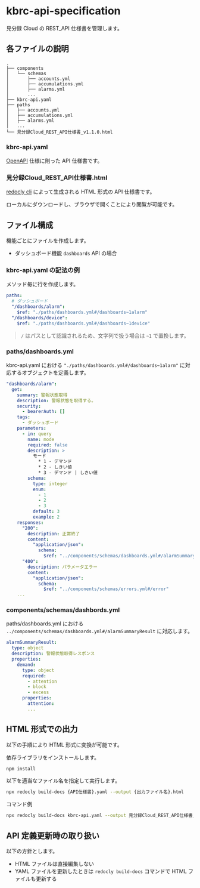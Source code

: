 # kbrc-api-specification

見分録 Cloud の REST_API 仕様書を管理します。

## 各ファイルの説明

```
.
├── components
│   └── schemas
│       ├── accounts.yml
│       ├── accumulations.yml
│       ├── alarms.yml
│       ...
├── kbrc-api.yaml
├── paths
│   ├── accounts.yml
│   ├── accumulations.yml
│   ├── alarms.yml
│   ...
└── 見分録Cloud_REST_API仕様書_v1.1.0.html
```

### kbrc-api.yaml

[OpenAPI](https://spec.openapis.org/oas/latest.html) 仕様に則った API 仕様書です。


### 見分録Cloud_REST_API仕様書.html

[redocly cli](https://redocly.com/redocly-cli/) によって生成される HTML 形式の API 仕様書です。

ローカルにダウンロードし、ブラウザで開くことにより閲覧が可能です。


## ファイル構成

機能ごとにファイルを作成します。

* ダッシュボード機能 `dashboards` API の場合

### kbrc-api.yaml の記法の例

メソッド毎に行を作成します。

```yml
paths:
  # ダッシュボード
  "/dashboards/alarm":
    $ref: "./paths/dashboards.yml#/dashboards~1alarm"
  "/dashboards/device":
    $ref: "./paths/dashboards.yml#/dashboards~1device"
```

> `/` はパスとして認識されるため、文字列で扱う場合は `~1` で置換します。

### paths/dashboards.yml

kbrc-api.yaml における `"./paths/dashboards.yml#/dashboards~1alarm"` に対応するオブジェクトを定義します。

```yml
"dashboards/alarm":
  get:
    summary: 警報状態取得
    description: 警報状態を取得する。
    security:
      - bearerAuth: []
    tags:
      - ダッシュボード
    parameters:
      - in: query
        name: mode
        required: false
        description: >
          モード
            * 1 - デマンド
            * 2 - しきい値
            * 3 - デマンド | しきい値
        schema:
          type: integer
          enum:
            - 1
            - 2
            - 3
          default: 3
          example: 2
    responses:
      "200":
        description: 正常終了
        content:
          "application/json":
            schema:
              $ref: "../components/schemas/dashboards.yml#/alarmSummaryResult"
      "400":
        description: パラメータエラー
        content:
          "application/json":
            schema:
              $ref: "../components/schemas/errors.yml#/error"
    ...
```

### components/schemas/dashbords.yml

paths/dashboards.yml における `../components/schemas/dashboards.yml#/alarmSummaryResult` に対応します。

```yml
alarmSummaryResult:
  type: object
  description: 警報状態取得レスポンス
  properties:
    demand:
      type: object
      required:
        - attention
        - block
        - excess
      properties:
        attention:
        ...
```


## HTML 形式での出力

以下の手順により HTML 形式に変換が可能です。

依存ライブラリをインストールします。

```sh
npm install
```

以下を適当なファイル名を指定して実行します。

```sh
npx redocly build-docs {API仕様書}.yaml --output {出力ファイル名}.html
```

コマンド例


```sh
npx redocly build-docs kbrc-api.yaml --output 見分録Cloud_REST_API仕様書_v1.1.0.html
```

## API 定義更新時の取り扱い

以下の方針とします。

* HTML ファイルは直接編集しない
* YAML ファイルを更新したときは `redocly build-docs` コマンドで HTML ファイルも更新する
